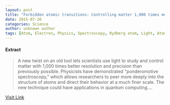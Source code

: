 ```yaml
---
layout: post
title: "Forbidden atomic transitions: Controlling matter 1,000 times more precisely using high-resolution spectroscopy"
date: 2015-07-26
categories: Science
author: unknown author
tags: [Atom, Electron, Physics, Spectroscopy, Rydberg atom, Light, Atomic physics, Time, Laser, Science, Atomic molecular and optical physics, Particle physics, Quantum mechanics, Modern physics, Solid state engineering, Theoretical physics, Applied and interdisciplinary physics, Physical chemistry, Mechanics, Chemistry, Physical sciences]
---
```





#### Extract
>A new twist on an old tool lets scientists use light to study and control matter with 1,000 times better resolution and precision than previously possible. Physicists have demonstrated "ponderomotive spectroscopy," which allows researchers to peer more deeply into the structure of atoms and direct their behavior at a much finer scale. The new technique could have applications in quantum computing....



[Visit Link](http://feeds.sciencedaily.com/~r/sciencedaily/~3/1-49Bbav-1k/150302123341.htm)


